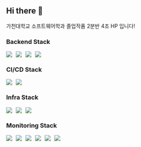 ## Hi there 👋

가천대학교 소프트웨어학과 졸업작품 2분반 4조 HP 입니다!

<h3>Backend Stack</h3>
<div style="display: flex; flex-wrap: wrap; gap: 10px;">
  <img src="https://img.shields.io/badge/Spring-COLOR?style=for-the-badge&logo=Spring&color=6DB33F&logoColor=white"/>
  <img src="https://img.shields.io/badge/Spring Security-COLOR?style=for-the-badge&logo=Spring Security&color=6DB33F&logoColor=white"/>
  <img src="https://img.shields.io/badge/MySQL-COLOR?style=for-the-badge&logo=MySQL&color=4479A1&logoColor=white"/>
  <img src="https://img.shields.io/badge/Redis-COLOR?style=for-the-badge&logo=Redis&color=FF4438&logoColor=white"/>
</div>

<h3>CI/CD Stack</h3>
<div style="display: flex; flex-wrap: wrap; gap: 10px;">
  <img src="https://img.shields.io/badge/GitHub Action-COLOR?style=for-the-badge&logo=GitHub Actions&color=2088FF&logoColor=white"/>
  <img src="https://img.shields.io/badge/ArgoCD-COLOR?style=for-the-badge&logo=Argo&color=EF7B4D&logoColor=white"/>
</div>

<h3>Infra Stack</h3>
<div style="display: flex; flex-wrap: wrap; gap: 10px;">
  <img src="https://img.shields.io/badge/Docker-COLOR?style=for-the-badge&logo=Docker&color=3776AB&logoColor=white"/>
  <img src="https://img.shields.io/badge/Kubernetes-COLOR?style=for-the-badge&logo=Kubernetes&color=326CE5&logoColor=white"/>
  <img src="https://img.shields.io/badge/AWS-COLOR?style=for-the-badge&logo=Amazon Web Services&color=232F3E&logoColor=white"/>
</div>

<h3>Monitoring Stack</h3>
<div style="display: flex; flex-wrap: wrap; gap: 10px;">
  <img src="https://img.shields.io/badge/Prometheus-COLOR?style=for-the-badge&logo=Prometheus&color=E6522C&logoColor=white"/>
  <img src="https://img.shields.io/badge/Grafana-COLOR?style=for-the-badge&logo=Grafana&color=F46800&logoColor=white"/>
  <img src="https://img.shields.io/badge/Elasticsearch-COLOR?style=for-the-badge&logo=Elasticsearch&color=005571&logoColor=white"/>
  <img src="https://img.shields.io/badge/Fluentd-COLOR?style=for-the-badge&logo=Fluentd&color=0E83C8&logoColor=white"/>
  <img src="https://img.shields.io/badge/Kibana-COLOR?style=for-the-badge&logo=Kibana&color=005571&logoColor=white"/>
  <img src="https://img.shields.io/badge/Discord-COLOR?style=for-the-badge&logo=Discord&color=5865F2&logoColor=white"/>
</div>
